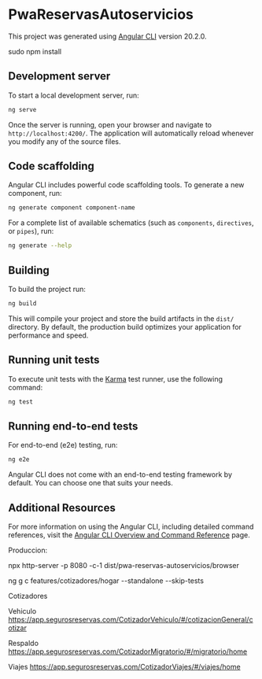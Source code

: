 # PwaReservasAutoservicios

This project was generated using [Angular CLI](https://github.com/angular/angular-cli) version 20.2.0.

sudo npm install

## Development server

To start a local development server, run:

```bash
ng serve
```

Once the server is running, open your browser and navigate to `http://localhost:4200/`. The application will automatically reload whenever you modify any of the source files.

## Code scaffolding

Angular CLI includes powerful code scaffolding tools. To generate a new component, run:

```bash
ng generate component component-name
```

For a complete list of available schematics (such as `components`, `directives`, or `pipes`), run:

```bash
ng generate --help
```

## Building

To build the project run:

```bash
ng build
```

This will compile your project and store the build artifacts in the `dist/` directory. By default, the production build optimizes your application for performance and speed.

## Running unit tests

To execute unit tests with the [Karma](https://karma-runner.github.io) test runner, use the following command:

```bash
ng test
```

## Running end-to-end tests

For end-to-end (e2e) testing, run:

```bash
ng e2e
```

Angular CLI does not come with an end-to-end testing framework by default. You can choose one that suits your needs.

## Additional Resources

For more information on using the Angular CLI, including detailed command references, visit the [Angular CLI Overview and Command Reference](https://angular.dev/tools/cli) page.


Produccion:

npx http-server -p 8080 -c-1 dist/pwa-reservas-autoservicios/browser


ng g c features/cotizadores/hogar --standalone --skip-tests


Cotizadores

Vehiculo
https://app.segurosreservas.com/CotizadorVehiculo/#/cotizacionGeneral/cotizar

Respaldo
https://app.segurosreservas.com/CotizadorMigratorio/#/migratorio/home


Viajes
https://app.segurosreservas.com/CotizadorViajes/#/viajes/home
